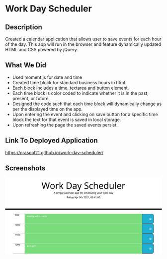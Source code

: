 # Work Day Scheduler

## Description

Created a calendar application that allows user to save events for each hour of the day. This app will run in the browser and feature dynamically updated HTML and CSS powered by jQuery.

## What We Did

- Used moment.js for date and time
- Created time block for standard business hours in html.
- Each block includes a time, textarea and button element. 
- Each time block is color coded to indicate whether it is in the past, present, or future.
- Designed the code such that each time block will dynamically change as per the displayed time on the app. 
- Upon entering the event and clicking on save button for a specific time block the text for that event is saved in local storage.
- Upon refreshing the page the saved events persist. 

## Link To Deployed Application 

https://nrasool21.github.io/work-day-scheduler/

## Screenshots

![work-day-scheduler](./assets/images/screenshot-work-day-scheduler.png)




